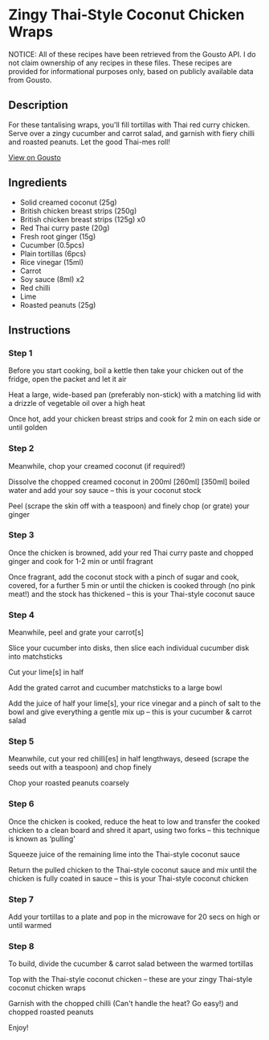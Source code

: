 # Zingy Thai-Style Coconut Chicken Wraps 

NOTICE: All of these recipes have been retrieved from the Gousto API. I do not claim ownership of any recipes in these files. These recipes are provided for informational purposes only, based on publicly available data from Gousto.

## Description

For these tantalising wraps, you'll fill tortillas with Thai red curry chicken. Serve over a zingy cucumber and carrot salad, and garnish with fiery chilli and roasted peanuts. Let the good Thai-mes roll!

[View on Gousto](https://www.gousto.co.uk/recipes/cookbook/creamy-thai-coconut-chicken-wraps)

## Ingredients

- Solid creamed coconut (25g)
- British chicken breast strips (250g)
- British chicken breast strips (125g) x0
- Red Thai curry paste (20g)
- Fresh root ginger (15g)
- Cucumber (0.5pcs)
- Plain tortillas (6pcs)
- Rice vinegar (15ml)
- Carrot
- Soy sauce (8ml) x2
- Red chilli
- Lime
- Roasted peanuts (25g)

## Instructions


### Step 1

Before you start cooking, boil a kettle then take your chicken out of the fridge, open the packet and let it air

Heat a large, wide-based pan (preferably non-stick) with a matching lid with a drizzle of vegetable oil over a high heat

Once hot, add your chicken breast strips and cook for 2 min on each side or until golden


### Step 2

Meanwhile, chop your creamed coconut (if required!)

Dissolve the chopped creamed coconut in 200ml <span class="text-purple">[260ml]</span> <span class="text-danger">[350ml]</span> boiled water and add your soy sauce – this is your coconut stock

Peel (scrape the skin off with a teaspoon) and finely chop (or grate) your ginger


### Step 3

Once the chicken is browned, add your red Thai curry paste and chopped ginger and cook for 1-2 min or until fragrant

Once fragrant, add the coconut stock with a pinch of sugar and cook, covered, for a further 5 min or until the chicken is cooked through (no pink meat!) and the stock has thickened – this is your Thai-style coconut sauce


### Step 4

Meanwhile, peel and grate your carrot[s]

Slice your cucumber into disks, then slice each individual cucumber disk into matchsticks

Cut your lime[s] in half

Add the grated carrot and cucumber matchsticks to a large bowl

Add the juice of half your lime[s], your rice vinegar and a pinch of salt to the bowl and give everything a gentle mix up – this is your cucumber & carrot salad


### Step 5

Meanwhile, cut your red chilli[es] in half lengthways, deseed (scrape the seeds out with a teaspoon) and chop finely

Chop your roasted peanuts coarsely


### Step 6

Once the chicken is cooked, reduce the heat to low and transfer the cooked chicken to a clean board and shred it apart, using two forks – this technique is known as ‘pulling'

Squeeze juice of the remaining lime into the Thai-style coconut sauce

Return the pulled chicken to the Thai-style coconut sauce and mix until the chicken is fully coated in sauce – this is your Thai-style coconut chicken


### Step 7

Add your tortillas to a plate and pop in the microwave for 20 secs on high or until warmed

### Step 8

To build, divide the cucumber & carrot salad between the warmed tortillas

Top with the Thai-style coconut chicken – these are your zingy Thai-style coconut chicken wraps

Garnish with the chopped chilli (Can't handle the heat? Go easy!) and chopped roasted peanuts

Enjoy!

